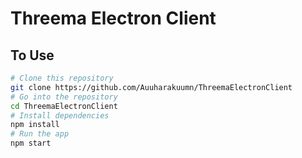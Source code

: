 # Threema Electron Client

## To Use

```bash
# Clone this repository
git clone https://github.com/Auuharakuumn/ThreemaElectronClient
# Go into the repository
cd ThreemaElectronClient
# Install dependencies
npm install
# Run the app
npm start
```